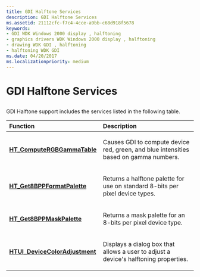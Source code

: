 ```yaml
---
title: GDI Halftone Services
description: GDI Halftone Services
ms.assetid: 21112cfc-f7c4-4cce-a9bb-c68d918f5678
keywords:
- GDI WDK Windows 2000 display , halftoning
- graphics drivers WDK Windows 2000 display , halftoning
- drawing WDK GDI , halftoning
- halftoning WDK GDI
ms.date: 04/20/2017
ms.localizationpriority: medium
---
```


# GDI Halftone Services


## <span id="ddk_gdi_halftone_services_gg"></span><span id="DDK_GDI_HALFTONE_SERVICES_GG"></span>


GDI Halftone support includes the services listed in the following table.

<table>
<colgroup>
<col width="50%" />
<col width="50%" />
</colgroup>
<thead>
<tr class="header">
<th align="left">Function</th>
<th align="left">Description</th>
</tr>
</thead>
<tbody>
<tr class="odd">
<td align="left"><p><a href="https://docs.microsoft.com/windows/desktop/api/winddi/nf-winddi-ht_computergbgammatable" data-raw-source="[&lt;strong&gt;HT_ComputeRGBGammaTable&lt;/strong&gt;](https://docs.microsoft.com/windows/desktop/api/winddi/nf-winddi-ht_computergbgammatable)"><strong>HT_ComputeRGBGammaTable</strong></a></p></td>
<td align="left"><p>Causes GDI to compute device red, green, and blue intensities based on gamma numbers.</p></td>
</tr>
<tr class="even">
<td align="left"><p><a href="https://docs.microsoft.com/windows/desktop/api/winddi/nf-winddi-ht_get8bppformatpalette" data-raw-source="[&lt;strong&gt;HT_Get8BPPFormatPalette&lt;/strong&gt;](https://docs.microsoft.com/windows/desktop/api/winddi/nf-winddi-ht_get8bppformatpalette)"><strong>HT_Get8BPPFormatPalette</strong></a></p></td>
<td align="left"><p>Returns a halftone palette for use on standard 8-bits per pixel device types.</p></td>
</tr>
<tr class="odd">
<td align="left"><p><a href="https://docs.microsoft.com/windows/desktop/api/winddi/nf-winddi-ht_get8bppmaskpalette" data-raw-source="[&lt;strong&gt;HT_Get8BPPMaskPalette&lt;/strong&gt;](https://docs.microsoft.com/windows/desktop/api/winddi/nf-winddi-ht_get8bppmaskpalette)"><strong>HT_Get8BPPMaskPalette</strong></a></p></td>
<td align="left"><p>Returns a mask palette for an 8-bits per pixel device type.</p></td>
</tr>
<tr class="even">
<td align="left"><p><a href="https://docs.microsoft.com/windows/desktop/api/winddi/nf-winddi-htui_devicecoloradjustment" data-raw-source="[&lt;strong&gt;HTUI_DeviceColorAdjustment&lt;/strong&gt;](https://docs.microsoft.com/windows/desktop/api/winddi/nf-winddi-htui_devicecoloradjustment)"><strong>HTUI_DeviceColorAdjustment</strong></a></p></td>
<td align="left"><p>Displays a dialog box that allows a user to adjust a device's halftoning properties.</p></td>
</tr>
</tbody>
</table>

 

 

 





